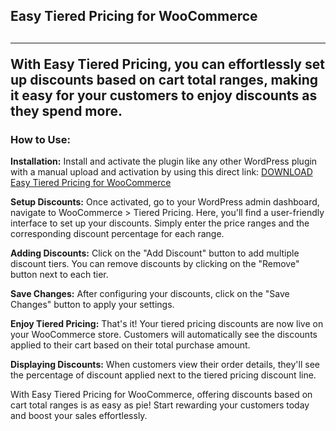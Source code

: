 <h2>Easy Tiered Pricing for WooCommerce<h2>
<hr>
<p>With Easy Tiered Pricing, you can effortlessly set up discounts based on cart total ranges, making it easy for your customers to enjoy discounts as they spend more.</p>

<h3>How to Use:</h3>

<p><strong>Installation:</strong> Install and activate the plugin like any other WordPress plugin with a manual upload and activation by using this direct link: <a href="https://malders.io/wp-content/uploads/woocommerce-tiered-cart-pricing.zip" target="_blank">DOWNLOAD Easy Tiered Pricing for WooCommerce</a></p>
<p><strong>Setup Discounts:</strong> Once activated, go to your WordPress admin dashboard, navigate to WooCommerce > Tiered Pricing. Here, you'll find a user-friendly interface to set up your discounts. Simply enter the price ranges and the corresponding discount percentage for each range.</p>
<p><strong>Adding Discounts:</strong> Click on the "Add Discount" button to add multiple discount tiers. You can remove discounts by clicking on the "Remove" button next to each tier.</p>
<p><strong>Save Changes:</strong> After configuring your discounts, click on the "Save Changes" button to apply your settings.</p>
<p><strong>Enjoy Tiered Pricing:</strong> That's it! Your tiered pricing discounts are now live on your WooCommerce store. Customers will automatically see the discounts applied to their cart based on their total purchase amount.</p>
<p><strong>Displaying Discounts:</strong> When customers view their order details, they'll see the percentage of discount applied next to the tiered pricing discount line.</p>
<p>With Easy Tiered Pricing for WooCommerce, offering discounts based on cart total ranges is as easy as pie! Start rewarding your customers today and boost your sales effortlessly.</p>
